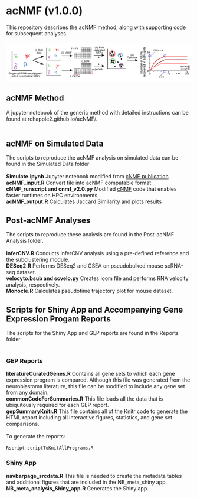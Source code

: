 # acNMF (v1.0.0)
This repository describes the acNMF method, along with supporting code for subsequent analyses.
<br><br>
![Alt Text](images/acNMF_schematic.png)

## acNMF Method
A jupyter notebook of the generic method with detailed instructions can be found at rchapple2.github.io/acNMF/.<br><br>

## acNMF on Simulated Data
The scripts to reproduce the acNMF analysis on simulated data can be found in the Simulated Data folder <br><br>
**Simulate.ipynb** Jupyter notebook modified from [cNMF publication](https://github.com/dylkot/cNMF/blob/master/Tutorials/analyze_simulated_example_data.ipynb)<br>
**acNMF_input.R** Convert file into acNMF compatable format<br>
**cNMF_runscript and cnmf_v2.0.py** Modified [cNMF](https://github.com/dylkot/cNMF/tree/master) code that enables faster runtimes on HPC environments<br>
**acNMF_output.R** Calculates Jaccard Similarity and plots results<br>

## Post-acNMF Analyses
The scripts to reproduce these analysis are found in the Post-acNMF Analysis folder. <br><br>
**inferCNV.R** Conducts inferCNV analysis using a pre-defined reference and the subclustering module.<br>
**DESeq2.R** Performs DESeq2 and GSEA on pseudobulked mouse scRNA-seq dataset.<br>
**velocyto.bsub and scvelo.py** Creates loom file and performs RNA velocity analysis, respectively.<br>
**Monocle.R** Calculates pseudotime trajectory plot for mouse dataset.<br>

## Scripts for Shiny App and Accompanying Gene Expression Progam Reports
The scripts for the Shiny App and GEP reports are found in the Reports folder<br><br>

### GEP Reports
**literatureCuratedGenes.R** Contains all gene sets to which each gene expression program is compared.  Although this file was generated from the neuroblastoma literature, this file can be modified to include any gene set from any domain. <br>
**commonCodeForSummaries.R** This file loads all the data that is ubiquitously required for each GEP report.<br>
**gepSummaryKnitr.R** This file contains all of the Knitr code to generate the HTML report including all interactive figures, statistics, and gene set comparisons.<br><br>
To generate the reports: 
```{r, message=F}
Rscript scriptToKnitAllPrograms.R
```

### Shiny App
**navbarpage_srcdata.R** This file is needed to create the metadata tables and additional figures that are included in the NB_meta_shiny app.
**NB_meta_analysis_Shiny_app.R** Generates the Shiny app.
